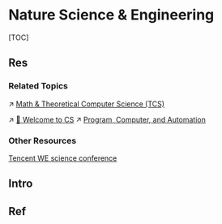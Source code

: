 # Nature Science & Engineering

[TOC]



## Res
### Related Topics
↗ [Math & Theoretical Computer Science (TCS)](../../CS/🧮%20Math%20&%20Theoretical%20Computer%20Science%20(TCS)/Math%20&%20Theoretical%20Computer%20Science%20(TCS).md)

↗ [🥂 Welcome to CS](../../CS/🥂%20Welcome%20to%20CS.md)
↗ [Program, Computer, and Automation](../../CS/🗺%20CS%20Overview/Program,%20Computer,%20and%20Automation.md)


### Other Resources
[Tencent WE science conference](https://we.tencent.com/review.html)



## Intro



## Ref
